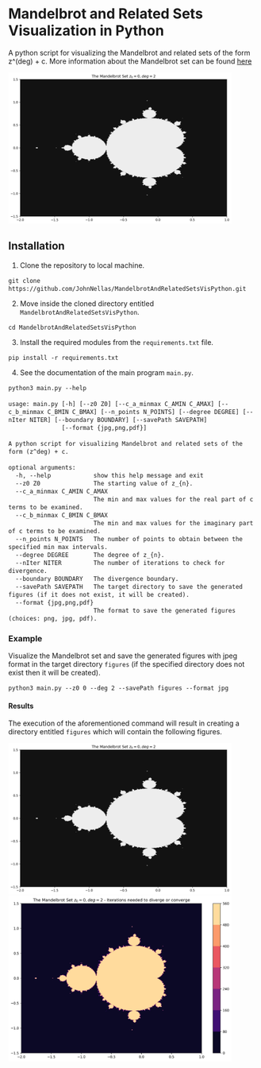 # Mandelbrot and Related Sets Visualization in Python
A python script for visualizing the Mandelbrot and related sets of the form z^(deg) + c. 
More information about the Mandelbrot set can be found [here](https://en.wikipedia.org/wiki/Mandelbrot_set)

<img src="./readme_contents/produced_set.jpg" width="450">

## Installation

1. Clone the repository to local machine.
```
git clone https://github.com/JohnNellas/MandelbrotAndRelatedSetsVisPython.git
```
2. Move inside the cloned directory entitled ```MandelbrotAndRelatedSetsVisPython```.
```
cd MandelbrotAndRelatedSetsVisPython
```
3. Install the required modules from the ```requirements.txt``` file.
```
pip install -r requirements.txt
```
4. See the documentation of the main program ```main.py```.
```
python3 main.py --help

usage: main.py [-h] [--z0 Z0] [--c_a_minmax C_AMIN C_AMAX] [--c_b_minmax C_BMIN C_BMAX] [--n_points N_POINTS] [--degree DEGREE] [--nIter NITER] [--boundary BOUNDARY] [--savePath SAVEPATH]
               [--format {jpg,png,pdf}]

A python script for visualizing Mandelbrot and related sets of the form (z^deg) + c.

optional arguments:
  -h, --help            show this help message and exit
  --z0 Z0               The starting value of z_{n}.
  --c_a_minmax C_AMIN C_AMAX
                        The min and max values for the real part of c terms to be examined.
  --c_b_minmax C_BMIN C_BMAX
                        The min and max values for the imaginary part of c terms to be examined.
  --n_points N_POINTS   The number of points to obtain between the specified min max intervals.
  --degree DEGREE       The degree of z_{n}.
  --nIter NITER         The number of iterations to check for divergence.
  --boundary BOUNDARY   The divergence boundary.
  --savePath SAVEPATH   The target directory to save the generated figures (if it does not exist, it will be created).
  --format {jpg,png,pdf}
                        The format to save the generated figures (choices: png, jpg, pdf).

```

### Example
Visualize the Mandelbrot set and save the generated figures with jpeg format in the target directory ```figures``` 
(if the specified directory does not exist then it will be created).
```
python3 main.py --z0 0 --deg 2 --savePath figures --format jpg
```

#### Results
The execution of the aforementioned command will result in creating a directory entitled ```figures``` which will contain
the following figures.

<img src="./readme_contents/produced_set.jpg" width="450">


<img src="./readme_contents/produced_set_iterations_needed_diverge.jpg" width="450">